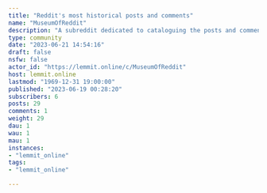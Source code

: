 ```yaml
---
title: "Reddit's most historical posts and comments" 
name: "MuseumOfReddit"
description: "A subreddit dedicated to cataloguing the posts and comments that will go down in reddit history."
type: community
date: "2023-06-21 14:54:16"
draft: false
nsfw: false
actor_id: "https://lemmit.online/c/MuseumOfReddit"
host: lemmit.online
lastmod: "1969-12-31 19:00:00"
published: "2023-06-19 00:28:20"
subscribers: 6
posts: 29
comments: 1
weight: 29
dau: 1
wau: 1
mau: 1
instances:
- "lemmit_online"
tags: 
- "lemmit_online"

---
```


